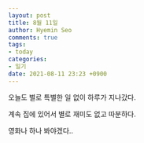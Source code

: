 ```yaml
---
layout: post
title: 8월 11일
author: Hyemin Seo
comments: true
tags:
- today
categories:
- 일기
date: 2021-08-11 23:23 +0900
---
```

오늘도 별로 특별한 일 없이 하루가 지나갔다.

계속 집에 있어서 별로 재미도 없고 따분하다.

영화나 하나 봐야겠다..

